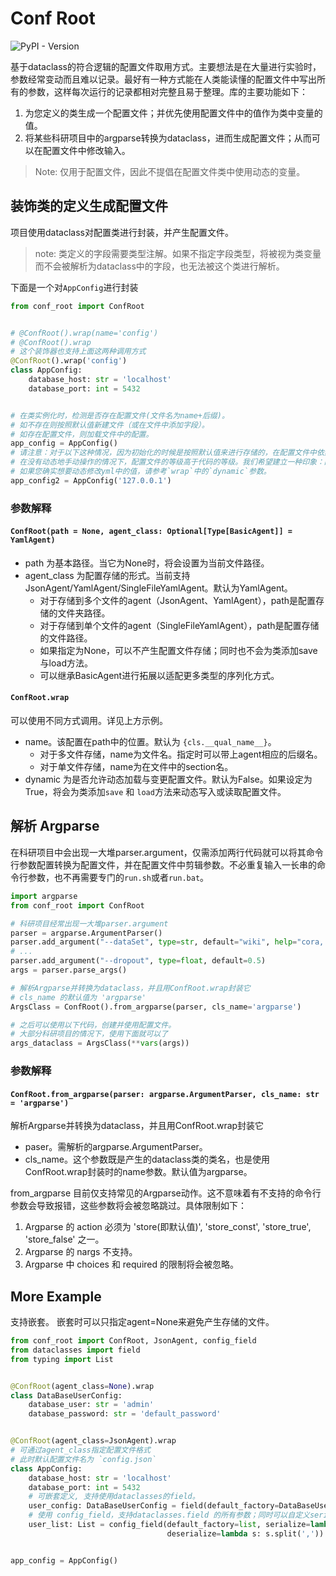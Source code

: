 # Conf Root

![PyPI - Version](https://img.shields.io/pypi/v/conf_root)

基于dataclass的符合逻辑的配置文件取用方式。主要想法是在大量进行实验时，参数经常变动而且难以记录。最好有一种方式能在人类能读懂的配置文件中写出所有的参数，这样每次运行的记录都相对完整且易于整理。库的主要功能如下：

1. 为您定义的类生成一个配置文件；并优先使用配置文件中的值作为类中变量的值。
2. 将某些科研项目中的argparse转换为dataclass，进而生成配置文件；从而可以在配置文件中修改输入。

> Note: 仅用于配置文件，因此不提倡在配置文件类中使用动态的变量。

## 装饰类的定义生成配置文件

项目使用dataclass对配置类进行封装，并产生配置文件。

> note: 类定义的字段需要类型注解。如果不指定字段类型，将被视为类变量而不会被解析为dataclass中的字段，也无法被这个类进行解析。

下面是一个对`AppConfig`进行封装

```python
from conf_root import ConfRoot


# @ConfRoot().wrap(name='config')
# @ConfRoot().wrap
# 这个装饰器也支持上面这两种调用方式
@ConfRoot().wrap('config')
class AppConfig:
    database_host: str = 'localhost'
    database_port: int = 5432


# 在类实例化时，检测是否存在配置文件(文件名为name+后缀)。
# 如不存在则按照默认值新建文件（或在文件中添加字段）。
# 如存在配置文件，则加载文件中的配置。
app_config = AppConfig()
# 请注意：对于以下这种情况，因为初始化的时候是按照默认值来进行存储的，在配置文件中依然保存的是 'localhost'。
# 在没有动态地手动操作的情况下，配置文件的等级高于代码的等级。我们希望建立一种印象：配置文件是更优先的。
# 如果您确实想要动态修改yml中的值，请参考`wrap`中的`dynamic`参数。
app_config2 = AppConfig('127.0.0.1')
```

### 参数解释

#### `ConfRoot(path = None, agent_class: Optional[Type[BasicAgent]] = YamlAgent)`

- path 为基本路径。当它为None时，将会设置为当前文件路径。
- agent_class 为配置存储的形式。当前支持JsonAgent/YamlAgent/SingleFileYamlAgent。默认为YamlAgent。
    - 对于存储到多个文件的agent（JsonAgent、YamlAgent），path是配置存储的文件夹路径。
    - 对于存储到单个文件的agent（SingleFileYamlAgent），path是配置存储的文件路径。
    - 如果指定为None，可以不产生配置文件存储；同时也不会为类添加save与load方法。
    - 可以继承BasicAgent进行拓展以适配更多类型的序列化方式。

#### `ConfRoot.wrap`

可以使用不同方式调用。详见上方示例。

- name。该配置在path中的位置。默认为 `{cls.__qual_name__}`。
    - 对于多文件存储，name为文件名。指定时可以带上agent相应的后缀名。
    - 对于单文件存储，name为在文件中的section名。
- dynamic 为是否允许动态加载与变更配置文件。默认为False。如果设定为True，将会为类添加`save` 和 `load`方法来动态写入或读取配置文件。

## 解析 Argparse

在科研项目中会出现一大堆parser.argument，仅需添加两行代码就可以将其命令行参数配置转换为配置文件，并在配置文件中剪辑参数。不必重复输入一长串的命令行参数，也不再需要专门的`run.sh`或者`run.bat`。

```python
import argparse
from conf_root import ConfRoot

# 科研项目经常出现一大堆parser.argument
parser = argparse.ArgumentParser()
parser.add_argument("--dataSet", type=str, default="wiki", help="cora, citeseer, wiki, corafull, FedDBLP")
# ...
parser.add_argument("--dropout", type=float, default=0.5)
args = parser.parse_args()

# 解析Argparse并转换为dataclass，并且用ConfRoot.wrap封装它
# cls_name 的默认值为 'argparse'
ArgsClass = ConfRoot().from_argparse(parser, cls_name='argparse')

# 之后可以使用以下代码，创建并使用配置文件。
# 大部分科研项目的情况下，使用下面就可以了
args_dataclass = ArgsClass(**vars(args))
```

### 参数解释

#### `ConfRoot.from_argparse(parser: argparse.ArgumentParser, cls_name: str = 'argparse')`

解析Argparse并转换为dataclass，并且用ConfRoot.wrap封装它

- paser。需解析的argparse.ArgumentParser。
- cls_name。这个参数既是产生的dataclass类的类名，也是使用ConfRoot.wrap封装时的name参数。默认值为argparse。

from_argparse 目前仅支持常见的Argparse动作。这不意味着有不支持的命令行参数会导致报错，这些参数将会被忽略跳过。具体限制如下：

1. Argparse 的 action 必须为 'store(即默认值)', 'store_const', 'store_true', 'store_false' 之一。
2. Argparse 的 nargs 不支持。
3. Argparse 中 choices 和 required 的限制将会被忽略。

## More Example

支持嵌套。
嵌套时可以只指定agent=None来避免产生存储的文件。

```python
from conf_root import ConfRoot, JsonAgent, config_field
from dataclasses import field
from typing import List


@ConfRoot(agent_class=None).wrap
class DataBaseUserConfig:
    database_user: str = 'admin'
    database_password: str = 'default_password'


@ConfRoot(agent_class=JsonAgent).wrap
# 可通过agent_class指定配置文件格式
# 此时默认配置文件名为 `config.json`
class AppConfig:
    database_host: str = 'localhost'
    database_port: int = 5432
    # 可嵌套定义, 支持使用dataclasses的field。
    user_config: DataBaseUserConfig = field(default_factory=DataBaseUserConfig)
    # 使用 config_field，支持dataclasses.field 的所有参数；同时可以自定义serialize方式与deserialize方法
    user_list: List = config_field(default_factory=list, serialize=lambda xs: ','.join(xs),
                                   deserialize=lambda s: s.split(','))


app_config = AppConfig()
```
